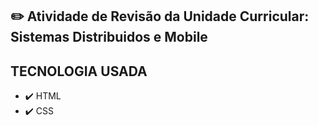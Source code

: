 ## ✏️ Atividade de Revisão da Unidade Curricular: Sistemas Distribuidos e Mobile 


## TECNOLOGIA USADA

* ✔️ HTML
* ✔️ CSS
